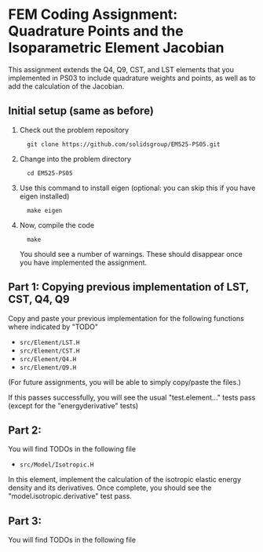 FEM Coding Assignment: Quadrature Points and the Isoparametric Element Jacobian
===============================================================================

This assignment extends the Q4, Q9, CST, and LST elements that you implemented in PS03 to
include quadrature weights and points, as well as to add the calculation of the Jacobian.

Initial setup (same as before)
------------------------------

1. Check out the problem repository
    
         git clone https://github.com/solidsgroup/EM525-PS05.git
   
2. Change into the problem directory

         cd EM525-PS05
   
3. Use this command to install eigen (optional: you can skip this if you have eigen installed)

         make eigen

4. Now, compile the code

         make

   You should see a number of warnings.
   These should disappear once you have implemented the assignment.

Part 1: Copying previous implementation of LST, CST, Q4, Q9
-----------------------------------------------------------

Copy and paste your previous implementation for the following functions where indicated by "TODO"

- `src/Element/LST.H`
- `src/Element/CST.H`
- `src/Element/Q4.H`
- `src/Element/Q9.H`

(For future assignments, you will be able to simply copy/paste the files.)

If this passes successfully, you will see the usual "test.element..." tests pass 
(except for the "energyderivative" tests)


Part 2: 
-------

You will find TODOs in the following file

- `src/Model/Isotropic.H`

In this element, implement the calculation of the isotropic elastic energy density and its derivatives.
Once complete, you should see the "model.isotropic.derivative" test pass.


Part 3:
-------

You will find TODOs in the following file





